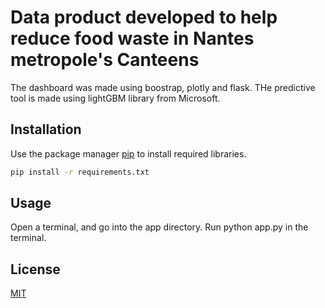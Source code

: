 # Data product developed to help reduce food waste in Nantes metropole's Canteens

The dashboard was made using boostrap, plotly and flask. THe predictive tool is made using lightGBM library from Microsoft.

## Installation

Use the package manager [pip](https://pip.pypa.io/en/stable/) to install required libraries.

```bash
pip install -r requirements.txt
```

## Usage

Open a terminal, and go into the app directory. Run python app.py in the terminal.

## License
[MIT](https://choosealicense.com/licenses/mit/)
